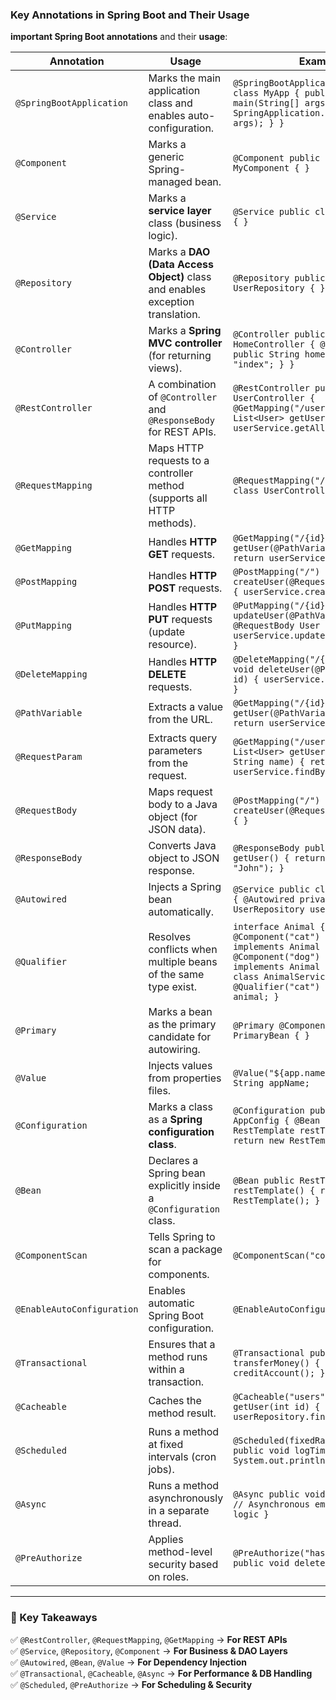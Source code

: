 ### **Key Annotations in Spring Boot and Their Usage**  

**important Spring Boot annotations** and their **usage**:  

| **Annotation** | **Usage** | **Example** |
|--------------|----------|------------|
| `@SpringBootApplication` | Marks the main application class and enables auto-configuration. | `@SpringBootApplication public class MyApp { public static void main(String[] args) { SpringApplication.run(MyApp.class, args); } }` |
| `@Component` | Marks a generic Spring-managed bean. | `@Component public class MyComponent { }` |
| `@Service` | Marks a **service layer** class (business logic). | `@Service public class UserService { }` |
| `@Repository` | Marks a **DAO (Data Access Object)** class and enables exception translation. | `@Repository public class UserRepository { }` |
| `@Controller` | Marks a **Spring MVC controller** (for returning views). | `@Controller public class HomeController { @GetMapping("/") public String home() { return "index"; } }` |
| `@RestController` | A combination of `@Controller` and `@ResponseBody` for REST APIs. | `@RestController public class UserController { @GetMapping("/users") public List<User> getUsers() { return userService.getAllUsers(); } }` |
| `@RequestMapping` | Maps HTTP requests to a controller method (supports all HTTP methods). | `@RequestMapping("/users") public class UserController { }` |
| `@GetMapping` | Handles **HTTP GET** requests. | `@GetMapping("/{id}") public User getUser(@PathVariable int id) { return userService.getUser(id); }` |
| `@PostMapping` | Handles **HTTP POST** requests. | `@PostMapping("/") public void createUser(@RequestBody User user) { userService.createUser(user); }` |
| `@PutMapping` | Handles **HTTP PUT** requests (update resource). | `@PutMapping("/{id}") public void updateUser(@PathVariable int id, @RequestBody User user) { userService.updateUser(id, user); }` |
| `@DeleteMapping` | Handles **HTTP DELETE** requests. | `@DeleteMapping("/{id}") public void deleteUser(@PathVariable int id) { userService.deleteUser(id); }` |
| `@PathVariable` | Extracts a value from the URL. | `@GetMapping("/{id}") public User getUser(@PathVariable int id) { return userService.getUser(id); }` |
| `@RequestParam` | Extracts query parameters from the request. | `@GetMapping("/users") public List<User> getUsers(@RequestParam String name) { return userService.findByName(name); }` |
| `@RequestBody` | Maps request body to a Java object (for JSON data). | `@PostMapping("/") public void createUser(@RequestBody User user) { }` |
| `@ResponseBody` | Converts Java object to JSON response. | `@ResponseBody public User getUser() { return new User(1, "John"); }` |
| `@Autowired` | Injects a Spring bean automatically. | `@Service public class UserService { @Autowired private UserRepository userRepository; }` |
| `@Qualifier` | Resolves conflicts when multiple beans of the same type exist. | `interface Animal {} @Component("cat") class Cat implements Animal {} @Component("dog") class Dog implements Animal {} @Service class AnimalService { @Autowired @Qualifier("cat")  private Animal animal; }` |
| `@Primary` | Marks a bean as the primary candidate for autowiring. | `@Primary @Component public class PrimaryBean { }` |
| `@Value` | Injects values from properties files. | `@Value("${app.name}") private String appName;` |
| `@Configuration` | Marks a class as a **Spring configuration class**. | `@Configuration public class AppConfig { @Bean public RestTemplate restTemplate() { return new RestTemplate(); } }` |
| `@Bean` | Declares a Spring bean explicitly inside a `@Configuration` class. | `@Bean public RestTemplate restTemplate() { return new RestTemplate(); }` |
| `@ComponentScan` | Tells Spring to scan a package for components. | `@ComponentScan("com.example")` |
| `@EnableAutoConfiguration` | Enables automatic Spring Boot configuration. | `@EnableAutoConfiguration` |
| `@Transactional` | Ensures that a method runs within a transaction. | `@Transactional public void transferMoney() { debitAccount(); creditAccount(); }` |
| `@Cacheable` | Caches the method result. | `@Cacheable("users") public User getUser(int id) { return userRepository.findById(id); }` |
| `@Scheduled` | Runs a method at fixed intervals (cron jobs). | `@Scheduled(fixedRate = 5000) public void logTime() { System.out.println(new Date()); }` |
| `@Async` | Runs a method asynchronously in a separate thread. | `@Async public void sendEmail() { // Asynchronous email sending logic }` |
| `@PreAuthorize` | Applies method-level security based on roles. | `@PreAuthorize("hasRole('ADMIN')") public void deleteUser() { }` |

---

### **🔹 Key Takeaways**
✅ `@RestController`, `@RequestMapping`, `@GetMapping` → **For REST APIs**  
✅ `@Service`, `@Repository`, `@Component` → **For Business & DAO Layers**  
✅ `@Autowired`, `@Bean`, `@Value` → **For Dependency Injection**  
✅ `@Transactional`, `@Cacheable`, `@Async` → **For Performance & DB Handling**  
✅ `@Scheduled`, `@PreAuthorize` → **For Scheduling & Security**  
